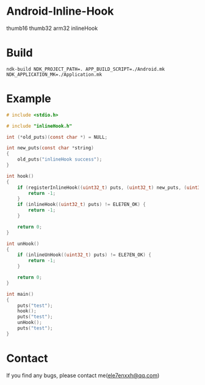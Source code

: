 # Android-Inline-Hook
thumb16 thumb32 arm32 inlineHook

# Build
```ndk-build NDK_PROJECT_PATH=. APP_BUILD_SCRIPT=./Android.mk NDK_APPLICATION_MK=./Application.mk```

# Example
```C
# include <stdio.h>

# include "inlineHook.h"

int (*old_puts)(const char *) = NULL;

int new_puts(const char *string)
{
    old_puts("inlineHook success");
}

int hook()
{
    if (registerInlineHook((uint32_t) puts, (uint32_t) new_puts, (uint32_t **) &old_puts) != ELE7EN_OK) {
        return -1;
    }
    if (inlineHook((uint32_t) puts) != ELE7EN_OK) {
        return -1;
    }

    return 0;
}

int unHook()
{
    if (inlineUnHook((uint32_t) puts) != ELE7EN_OK) {
        return -1;
    }

    return 0;
}

int main()
{
    puts("test");
    hook();
    puts("test");
    unHook();
    puts("test");
}

```

# Contact
If you find any bugs, please contact me(ele7enxxh@qq.com)
